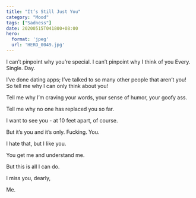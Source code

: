 ```yaml
---
title: "It’s Still Just You"
category: "Mood"
tags: ["Sadness"]
date: 20200515T041800+08:00
hero:
  format: 'jpeg'
  url: 'HERO_0049.jpg'
---
```

I can’t pinpoint why you’re special. I can’t pinpoint why I think of you Every. Single. Day.

I’ve done dating apps; I’ve talked to so many other people that aren’t you! So tell me why I can only think about you!

Tell me why I’m craving your words, your sense of humor, your goofy ass.

Tell me why no one has replaced you so far.

I want to see you - at 10 feet apart, of course.

But it’s you and it’s only. Fucking. You.

I hate that, but I like you.

You get me and understand me.

But this is all I can do.

I miss you, dearly,

Me.
